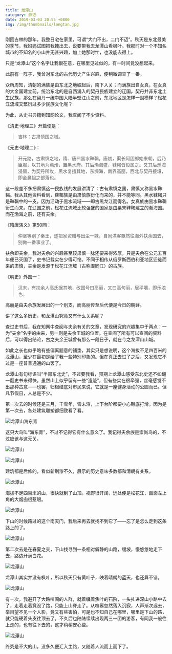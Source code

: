 ```yaml
---
title: 龙潭山
category: 游记
date: 2019-03-03 20:55 +0800
img: /img/thumbnails/longtan.jpg
---
```

刚回吉林的那年，我整日宅在家里，可谓“大门不出，二门不迈”。秋天是东北最美的季节，我妈妈试图把我拽出去，说要带我去龙潭山看枫叶。我那时对一个不知名城市的不知名的小山并无甚兴趣，加上她那时忙，也没能去得上。

<!--more-->

只是“龙潭山”这个名字让我很在意，在哪里见过似的，有一时间竟没想起来。

此前有一阵子，我曾对东北的古代历史产生兴趣，便稍微调查了一番。

众所周知，清朝的满族是由东北之地崛起后，南下入关；而满族出自女真，在女真的大金国建立前，统治东北的是自西涌入的契丹民族建立的辽国。契丹并非东北土生民族，那么在契丹一统中国大陆半壁江山之前，东北地区是怎样一副模样？松花江流域又繁衍过多少民族文化呢？

为此，从史书典籍到知网论文，我查阅了不少资料。

《清史·地理三》开篇便是：

> 吉林：古肃慎国之域。

《元史·地理二》：

> 开元路，古肃慎之地，隋、唐曰黑水靺鞨。唐初，渠长阿固郎始来朝，后乃臣服，以其地为燕州，置黑水府。其后渤海盛，靺鞨皆役属之。又其后渤海浸弱，为契丹所攻，黑水复擅其地，东濒海，南界高丽，西北与契丹接壤，即金鼻祖之部落也。

这一段差不多把肃慎这一民族线的发展讲清了：古有肃慎之国，肃慎又称黑水靺鞨。我从其他资料看到，靺鞨族是由肃慎族衍化而来的，并不能等同。黑水靺鞨只是靺鞨中的一支，因为活动于黑水流域——即古黑龙江而得名。女真族由黑水靺鞨衍生而来。在辽国之前，松花江流域比较强盛的国家是由粟末靺鞨建立的渤海国。而在渤海之前，还有夫余。

《隋唐演义》第50回：

> 仲坚等别了秦王，遂把家资赠与出尘一妹，自同洪客飘然往海外扶余国去，别做一番事业了。

扶余即夫余，我对夫余的兴趣甚至较肃慎一脉还要来得浓厚，只是夫余在公元五百年便已灭国了，史书记载实在少得可怜。不同于相传从俄罗斯西伯利亚地区迁徙而来的肃慎，夫余是发源于松花江流域（古称混同江）的古族。

《明史》外国一：

> 汉末，有扶余人高氏据其地，改国号曰高丽，又曰高句丽，居平壤，即乐浪也。

高丽是由夫余族发展出的一个别支，而高丽传至后代便是今日的朝鲜。

讲了这么多历史，和龙潭山究竟又有什么关系呢？

查过史书后，我在知网中查阅与夫余有关的文章，发现研究的兴趣集中于两点：一为“夫余”名字的由来，另一则是夫余王城的位置。在查阅了所有可以查阅的资料后，可以得出结论，古之夫余王城曾有那么一段日子，就在今之龙潭山山城。

如此之长也似乎略有些偏离题意的铺垫，其实只是想说明，这个海拔不足四百米的龙潭山，至少在最初是给了我一些特别印象的。但在真正去过了之后，又发现它不过是一座普普通通的山罢了。

龙潭山有句标语叫“半部东北史”，不过要我看，预期上龙潭山感受东北史还不如翻一翻史书来得快。虽然山上似乎留有一些“遗迹”，但有些实在很牵强，丝毫感觉不出那种古意——也罢，归根结底对市民来说，它就是一座健身活动的公园而已。但凡节假日，人总是不少。

第一次去的时候还是三月，丰雪年，雪未溶，上下台阶都要小心鞋底打滑。因为是第一次去，各处建筑雕塑都细致看了看。

![龙潭山海东青](/img/longtan/1.jpg)

这只大鸟叫“海东青”，不过不记得它有什么意义了。我记得夫余族是崇尚鸟的，不过应该与这无关。

![龙潭山](/img/longtan/2.jpg)

![龙潭山](/img/longtan/3.jpg)

建筑都是后修的，看似新刷漆不久，展示的历史意味多数都和清朝有关系。

![龙潭山](/img/longtan/4.jpg)

海拔不足四百米的山，很快就到了山顶。视野很开阔，远处便是松花江，画面左上角的大烟囱很惹眼。

![龙潭山](/img/longtan/5.jpg)

下山的时候路过的这个南天门，我后来再去就找不到它了——忘了是怎么走到这条路上的了。

![龙潭山](/img/longtan/6.jpg)

第二次去是在春夏之交，下山找寻到一条相对僻静的山路，缓坡，慢悠悠地走下去，路边开满白花。

![龙潭山](/img/longtan/7.jpg)

龙潭山其实并没有枫叶，所以秋天只有黄叶子，映着晴朗的蓝天，也还算不错。

![龙潭山](/img/longtan/8.jpg)

有一次，我避开了大路喧闹的人群，就着缀着焦叶的石阶，一头扎进深山小路中去了，走着走着竟没了路，只能上山脊走了。从喧嚣忽然落入沉寂，人声渐次远去，举目望不见一个人影，竟又有些害怕，可是也不知自己在哪里，哪里是下山的路，就只能硬着头皮往顶去了。不久后也陆陆续续出现两三一团的游客，有同我一般往上走的，也有往下去的，这才稍稍安心些。

![龙潭山](/img/longtan/9.jpg)

终究是不大的山，没多久便汇入主路，又随着人流而上而下了。
